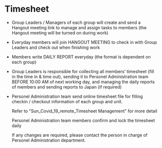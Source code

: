 # Timesheet

- Group Leaders / Managers of each group will create and send a Hangout meeting link to manage and assign tasks to members (the Hangout meeting will be turned on during work)

- Everyday members will join HANGOUT MEETING to check in with Group Leaders and check out when finishing work

- Members write DAILY REPORT everyday (the format is dependent on each group)

- Group Leaders is responsible for collecting all members' timesheet (fill in the time in & time out), sending it to Personel Administration team BEFORE 10:00 AM of next working day, and managing the daily reports of members and sending reports to Japan (if required)

- Personel Administration team send online timesheet file for filling checkin / checkout information of each group and unit.

  Refer to "Sun_Covid_19_remote_Timesheet Management" for more detail

  Personel Administration team members confirm and lock the timesheet daily

  If any changes are required, please contact the person in charge of Personel Administration department.
